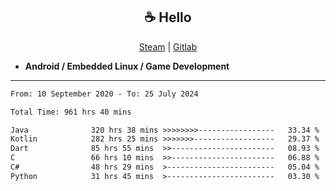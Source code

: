 <h2 align="center"> ☕ Hello </h2>

<p align="center">
  <a href="https://steamcommunity.com/id/Niforances/">Steam</a> |
  <a href="https://gitlab.com/niforances">Gitlab</a>
</p>

 - **Android / Embedded Linux / Game Development**

------

<!--START_SECTION:waka-->

```txt
From: 10 September 2020 - To: 25 July 2024

Total Time: 961 hrs 40 mins

Java              320 hrs 38 mins >>>>>>>>-----------------   33.34 %
Kotlin            282 hrs 25 mins >>>>>>>------------------   29.37 %
Dart              85 hrs 55 mins  >>-----------------------   08.93 %
C                 66 hrs 10 mins  >>-----------------------   06.88 %
C#                48 hrs 29 mins  >------------------------   05.04 %
Python            31 hrs 45 mins  >------------------------   03.30 %
```

<!--END_SECTION:waka-->
